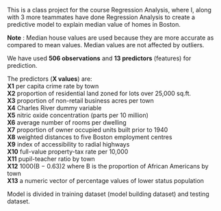 This is a class project for the course Regression Analysis, where I, along with 3 more teammates have done Regression Analysis to create a predictive model to explain median value of homes in Boston.

**Note** : Median house values are used because they are more accurate as compared to mean values. Median values are not affected by outliers.

We have used **506 observations** and **13 predictors** (features) for prediction.

The predictors (**X values**) are:\
**X1** per capita crime rate by town     
**X2** proportion of residential land zoned for lots over 25,000 sq.ft.   
**X3** proportion of non-retail business acres per town  
**X4** Charles River dummy variable   
**X5** nitric oxide concentration (parts per 10 million)   
**X6** average number of rooms per dwelling  
**X7** proportion of owner occupied units built prior to 1940   
**X8** weighted distances to five Boston employment centres  
**X9** index of accessibility to radial highways   
**X10** full-value property-tax rate per 10,000   
**X11** pupil-teacher ratio by town   
**X12** 1000(B − 0.63)2 where B is the proportion of African Americans by town   
**X13** a numeric vector of percentage values of lower status population 

Model is divided in training dataset (model building dataset) and testing dataset.
